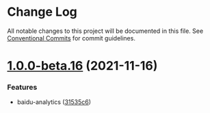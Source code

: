# Change Log

All notable changes to this project will be documented in this file.
See [Conventional Commits](https://conventionalcommits.org) for commit guidelines.

# [1.0.0-beta.16](https://github.com/roiding/plugin-baidu-analytics/compare/v1.0.0-beta.15...v1.0.0-beta.16) (2021-11-16)


### Features

* baidu-analytics ([31535c6](https://github.com/roiding/plugin-baidu-analytics/commit/31535c6d4d7732b73b1ce3c7b932183d56bc88a6))

